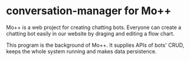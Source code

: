 # conversation-manager for Mo++

Mo++ is a web project for creating chatting bots. Everyone can create a chatting bot easily in our website by draging and editing a flow chart.

This program is the background of Mo++. It supplies APIs of bots' CRUD, keeps the whole system running and makes data persistence.